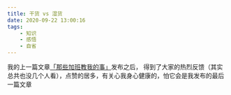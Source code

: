 ```yaml
---
title: 干货 vs 湿货
date: 2020-09-22 13:00:16
tags:
    - 知识
    - 感悟
    - 自省
---
```


我的上一篇文章[「那些加班教我的事」](/2020/09/13/overtime/)发布之后，
得到了大家的热烈反馈（其实总共也没几个人看），点赞的居多，有关心我身心健康的，怕它会是我发布的最后一篇文章

